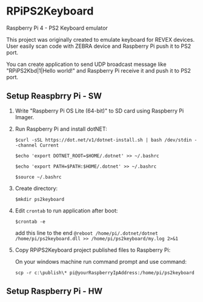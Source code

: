 # RPiPS2Keyboard
Raspberry Pi 4 - PS2 Keyboard emulator

This project was originally created to emulate keyboard for REVEX devices. User easily scan code with ZEBRA device and Raspberry Pi push it to PS2 port.

You can create application to send UDP broadcast message like "RPiPS2Kbd|1|Hello world!" and Raspberry Pi receive it and push it to PS2 port.

## Setup Reaspbrry Pi - SW
1. Write "Raspberry Pi OS Lite (64-bit)" to SD card using Raspberry Pi Imager.
2. Run Raspberry Pi and install dotNET:

   `$curl -sSL https://dot.net/v1/dotnet-install.sh | bash /dev/stdin --channel Current`
   
   `$echo 'export DOTNET_ROOT=$HOME/.dotnet' >> ~/.bashrc`
   
   `$echo 'export PATH=$PATH:$HOME/.dotnet' >> ~/.bashrc`
   
   `$source ~/.bashrc`
   
3. Create directory:

   `$mkdir ps2keyboard`
   
4. Edit `crontab` to run application after boot:

   `$crontab -e`
   
   add this line to the end `@reboot /home/pi/.dotnet/dotnet /home/pi/ps2keyboard.dll >> /home/pi/ps2keyboard/my.log 2>&1`
   
5. Copy RPiPS2Keyboard project published files to Raspberry Pi:

   On your windows machine run command prompt and use command:
   
   `scp -r c:\publish\* pi@yourRaspberryIpAddress:/home/pi/ps2keyboard`
   

## Setup Raspberry Pi - HW
